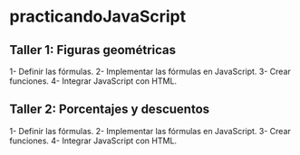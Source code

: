 # practicandoJavaScript

## Taller 1: Figuras geométricas
1- Definir las fórmulas.
2- Implementar las fórmulas en JavaScript.
3- Crear funciones.
4- Integrar JavaScript con HTML.

## Taller 2: Porcentajes y descuentos
1- Definir las fórmulas.
2- Implementar las fórmulas en JavaScript.
3- Crear funciones.
4- Integrar JavaScript con HTML.